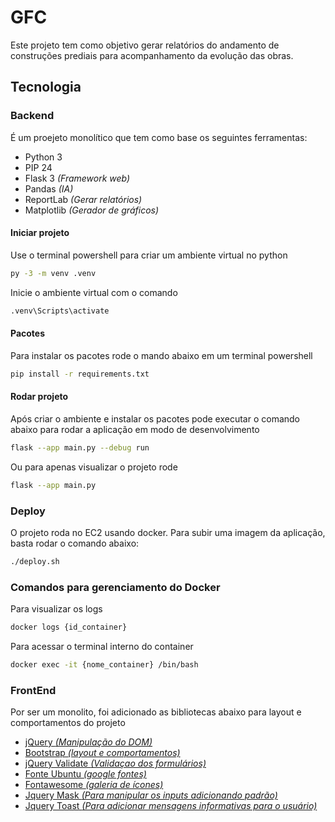 # GFC
Este projeto tem como objetivo gerar relatórios do andamento de construções prediais para acompanhamento da evolução das obras.

## Tecnologia

### Backend
É um proejeto monolítico que tem como base os seguintes ferramentas:
- Python 3
- PIP 24
- Flask 3 *(Framework web)*
- Pandas *(IA)*
- ReportLab *(Gerar relatórios)*
- Matplotlib *(Gerador de gráficos)*

#### Iniciar projeto
Use o terminal powershell para criar um ambiente virtual no python
```sh
py -3 -m venv .venv
```
Inicie o ambiente virtual com o comando
```sh
.venv\Scripts\activate
```

#### Pacotes
Para instalar os pacotes rode o mando abaixo em um terminal powershell
```sh
pip install -r requirements.txt
```

#### Rodar projeto
Após criar o ambiente e instalar os pacotes pode executar o comando abaixo para rodar a aplicação em modo de desenvolvimento
```sh
flask --app main.py --debug run
```
Ou para apenas visualizar o projeto rode
```sh
flask --app main.py
```
### Deploy
O projeto roda no EC2 usando docker. Para subir uma imagem da aplicação, basta rodar o comando abaixo:
``` sh
./deploy.sh
```

### Comandos para gerenciamento do Docker
Para visualizar os logs
```sh
docker logs {id_container}
```

Para acessar o terminal interno do container
```sh
docker exec -it {nome_container} /bin/bash
```

### FrontEnd
Por ser um monolito, foi adicionado as bibliotecas abaixo para layout e comportamentos do projeto
- [jQuery *(Manipulação do DOM)*](https://api.jquery.com)
- [Bootstrap *(layout e comportamentos)*](https://getbootstrap.com/docs/5.3)
- [jQuery Validate *(Validaçao dos formulários)*](https://jqueryvalidation.org/validate/)
- [Fonte Ubuntu *(google fontes)*](https://fonts.google.com/specimen/Ubuntu)
- [Fontawesome *(galeria de ícones)*](https://fontawesome.com/icons)
- [Jquery Mask *(Para manipular os inputs adicionando padrão)*](https://igorescobar.github.io/jQuery-Mask-Plugin/docs.html)
- [Jquery Toast *(Para adicionar mensagens informativas para o usuário)*](https://kamranahmed.info/toast)
